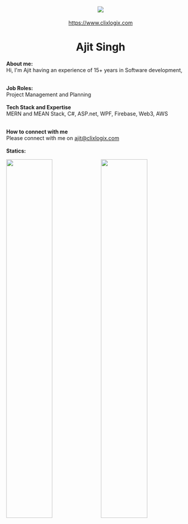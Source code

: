 <h1 align="center">
   <a>
    <img src="https://clixlogix.org/clixlogixlogo.jpeg"> </a>
</h1>
<p align="center">
    <a href="https://www.clixlogix.com/">
     https://www.clixlogix.com   
</a>
</p>
<h1 align="center">
  <b>Ajit Singh</b>
</h1>
<b> About me:</b>
</br>
Hi, I'm Ajit having an experience of 15+ years in Software development,
</br>
</br>

<b>Job Roles:</b>
<br>
Project Management and Planning
</br>
</br>
<b>Tech Stack and Expertise</b></br>
 MERN and MEAN Stack, C#, ASP.net, WPF, Firebase, Web3, AWS
</br>
</br>

<b>How to connect with me</b>
</br>
Please connect with me on  <a style="color: blue;" href="https://www.clixlogix.com/contact-us/">ajit@clixlogix.com</a>
</br>
</br>
<b>Statics:</b>
<p align="left">
  <img width="49.5%" src="https://github-readme-stats.vercel.app/api?username=ajitsingh1304&show_icons=true&theme=gruvbox&hide_border=true" />
    <img width="49.5%" src="https://github-readme-streak-stats.herokuapp.com/?user=ajitsingh1304&theme=gruvbox&hide_border=true" />
</p>
<br>

